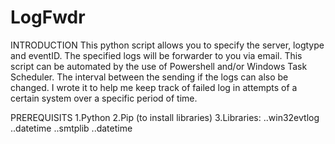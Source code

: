 # LogFwdr
INTRODUCTION
This python script allows you to specify the server, logtype and eventID. The specified logs will be forwarder to you via email. 
This script can be automated by the use of Powershell and/or Windows Task Scheduler. The interval between the sending if the logs can also be changed.
I wrote it to help me keep track of failed log in attempts of a certain system over a specific period of time. 

PREREQUISITS
1.Python
2.Pip (to install libraries)
3.Libraries:
..win32evtlog
..datetime
..smtplib
..datetime

